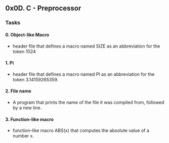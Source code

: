 ## 0x0D. C - Preprocessor

### Tasks

#### 0. Object-like Macro

* header file that defines a macro named SIZE as an abbreviation for the token 1024

#### 1. Pi

* header file that defines a macro named PI as an abbreviation for the token 3.14159265359.

#### 2. File name

* A program that prints the name of the file it was compiled from, followed by a new line.

#### 3. Function-like macro

* function-like macro ABS(x) that computes the absolute value of a number x.
